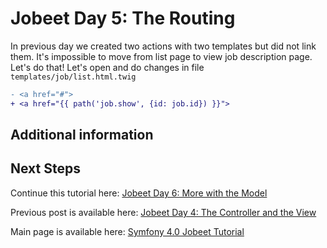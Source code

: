 # Jobeet Day 5: The Routing

In previous day we created two actions with two templates but did not link them. It's impossible to move from list page to view job description page.
Let's do that! Let's open and do changes in file `templates/job/list.html.twig`

```diff
- <a href="#">
+ <a href="{{ path('job.show', {id: job.id}) }}">
```

## Additional information

## Next Steps

Continue this tutorial here: [Jobeet Day 6: More with the Model](/days/day-6.md)

Previous post is available here: [Jobeet Day 4: The Controller and the View](/days/day-4.md)

Main page is available here: [Symfony 4.0 Jobeet Tutorial](/README.md)
